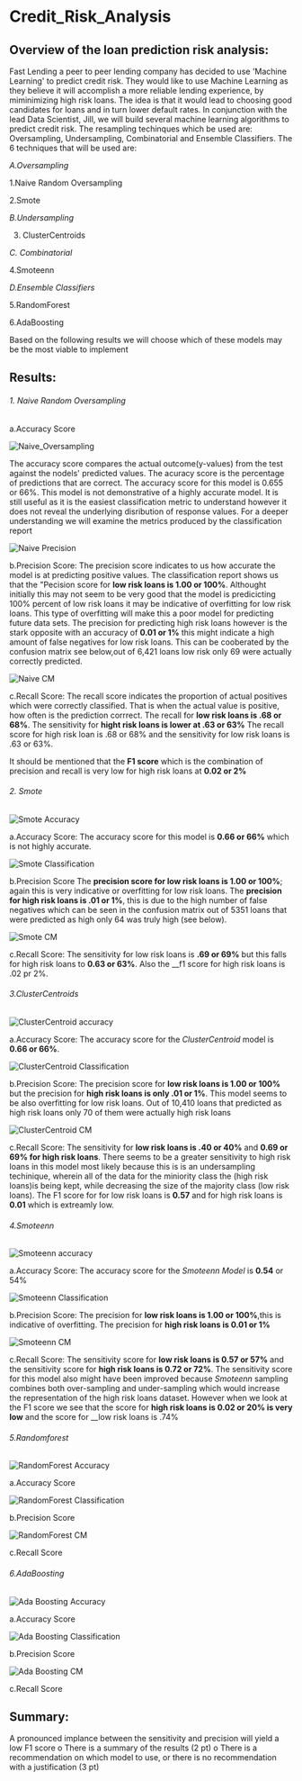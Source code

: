 # Credit_Risk_Analysis

## Overview of the loan prediction risk analysis:

Fast Lending a peer to peer lending company has decided to use 'Machine Learning' to predict credit risk.  They would like to use Machine Learning as they believe it will accomplish a more reliable lending experience, by miminimizing high risk loans.  The idea is that it would lead to choosing good candidates for loans and in turn lower default rates. In conjunction with the lead Data Scientist, Jill, we will build several machine learning algorithms to predict credit risk. The resampling techinques which be used are: Oversampling, Undersampling, Combinatorial and Ensemble Classifiers. The 6 techniques that will be used are:

*A.Oversampling*

   1.Naive Random Oversampling

   2.Smote

*B.Undersampling*

   3. ClusterCentroids

*C. Combinatorial*

   4.Smoteenn

*D.Ensemble Classifiers*

   5.RandomForest
  
   6.AdaBoosting
  
 Based on the following results we will choose which of these models may be the most viable to implement  
	
## Results:

###### 1. Naive Random Oversampling

a.Accuracy Score
        
![Naive_Oversampling](https://github.com/wallaceportia/Credit_Risk_Analysis/blob/main/Resources_pictures/naive%20random%20accuracy.PNG)
	
The accuracy score compares the actual outcome(y-values) from the test against the nodels' predicted values.  The acuracy score is the percentage of predictions that are correct. The accuracy score for this model is 0.655 or 66%. This model is not demonstrative of a highly accurate model. It is still useful as it is the easiest classification metric to understand however it does not reveal the underlying disribution of response values. For a deeper understanding we will examine the metrics produced by the classification report
	
![Naive Precision](https://github.com/wallaceportia/Credit_Risk_Analysis/blob/main/Resources_pictures/naive%20random%20classification.PNG)

b.Precision Score: The precision score indicates to us how accurate the model is at predicting positive values.  The classification report shows us that the "Pecision score for __low risk loans is 1.00 or 100%__.  Althought initially this may not seem to be very good that the model is predicicting 100% percent of low risk loans it may be indicative of overfitting for low risk loans. This type of overfitting will make this a poor model for predicting future data sets.  The precision for predicting high risk loans however is the stark opposite with an accuracy of __0.01 or 1%__ this might indicate a high amount of false negatives for low risk loans.  This can be cooberated by the confusion matrix see below,out of 6,421 loans low risk only 69 were actually correctly predicted.

![Naive CM](https://github.com/wallaceportia/Credit_Risk_Analysis/blob/main/Resources_pictures/naive_random_cm.PNG)

c.Recall Score: The recall score indicates the proportion of actual positives which were correctly classified. That is when the actual value is positive, how often is the prediction corrrect. The recall for __low risk loans is .68 or 68%__. The sensitivity for __hight risk loans is lower at .63 or 63%__ 
The recall score for high risk loan is .68 or 68% and the sensitivity for low risk loans is .63 or 63%.

It should be mentioned that the __F1 score__ which is the combination of precision and recall is very low for high risk loans at __0.02 or 2%__  
	
###### 2. Smote

![Smote Accuracy](https://github.com/wallaceportia/Credit_Risk_Analysis/blob/main/Resources_pictures/smote_accuracy.PNG)

a.Accuracy Score: The accuracy score for this model is __0.66 or 66%__ which is not highly accurate.  

![Smote Classification](https://github.com/wallaceportia/Credit_Risk_Analysis/blob/main/Resources_pictures/smote_classification.PNG)

b.Precision Score The __precision score for low risk loans is 1.00 or 100%__; again this is very indicative or overfitting for low risk loans.  The __precision for high risk loans is .01 or 1%__, this is due to the high number of false negatives which can be seen in the confusion matrix out of 5351 loans that were predicted as high only 64 was truly high (see below).  

![Smote CM](https://github.com/wallaceportia/Credit_Risk_Analysis/blob/main/Resources_pictures/smote_cm.PNG)

c.Recall Score: The sensitivity for low risk loans is __.69 or 69%__ but this falls for high risk loans to __0.63 or 63%__. Also the __f1 score for high risk loans is .02 pr 2%.

###### 3.ClusterCentroids

![ClusterCentroid accuracy](https://github.com/wallaceportia/Credit_Risk_Analysis/blob/main/Resources_pictures/cluster_accuracy.PNG)

a.Accuracy Score: The accuracy score for the _ClusterCentroid_ model is __0.66 or 66%__. 

![ClusterCentroid Classification](https://github.com/wallaceportia/Credit_Risk_Analysis/blob/main/Resources_pictures/cluster_classification.PNG)

b.Precision Score: The precision score for __low risk loans is 1.00 or 100%__ but the precision for __high risk loans is only .01 or 1%__. This model seems to be also overfitting for low risk loans. Out of 10,410 loans that predicted as high risk loans only 70 of them were actually high risk loans

![ClusterCentroid CM](https://github.com/wallaceportia/Credit_Risk_Analysis/blob/main/Resources_pictures/cluster_cm.PNG)

c.Recall Score: The sensitivity for __low risk loans is .40 or 40%__ and __0.69 or 69% for high risk loans__. There seems to be a greater sensitivity to high risk loans in this model most likely because this is is an undersampling techinique, wherein all of the data for the miniority class the (high risk loans)is being kept, while decreasing the size of the majority class (low risk loans).
The F1 score for for low risk loans is __0.57__ and for high risk loans is __0.01__ which is extreamly low.

###### 4.Smoteenn

![Smoteenn accuracy](https://github.com/wallaceportia/Credit_Risk_Analysis/blob/main/Resources_pictures/smoteenn_accuracy.PNG)

a.Accuracy Score: The accuracy score for the _Smoteenn Model_ is __0.54__ or 54% 

![Smoteenn Classification](https://github.com/wallaceportia/Credit_Risk_Analysis/blob/main/Resources_pictures/smoteenn_classification.PNG)

b.Precision Score: The precision for __low risk loans is 1.00 or 100%__,this is indicative of overfitting.  The precision for __high risk loans is 0.01 or 1%__ 

![Smoteenn CM](https://github.com/wallaceportia/Credit_Risk_Analysis/blob/main/Resources_pictures/smoteenn_cm.PNG)

c.Recall Score: The sensitivity score for __low risk loans is 0.57 or 57%__ and the sensitivity score for __high risk loans is 0.72 or 72%__. The sensitivity score for this model also might have been improved because _Smoteenn_ sampling combines both over-sampling and under-sampling which would increase the representation of the high risk loans dataset.  However when we look at the F1 score we see that the score for __high risk loans is 0.02 or 20% is very low__ and the score for __low risk loans is .74%



###### 5.Randomforest

![RandomForest Accuracy](https://github.com/wallaceportia/Credit_Risk_Analysis/blob/main/Resources_pictures/randomForest_accuracy.PNG)

a.Accuracy Score

![RandomForest Classification]()

b.Precision Score

![RandomForest CM]()

c.Recall Score

###### 6.AdaBoosting

![Ada Boosting Accuracy]()

a.Accuracy Score

![Ada Boosting Classification]()

b.Precision Score

![Ada Boosting CM]()

c.Recall Score

	
## Summary:

A pronounced implance between the sensitivity and precision will yield a low F1 score
o	There is a summary of the results (2 pt)
o	There is a recommendation on which model to use, or there is no recommendation with a justification (3 pt)
